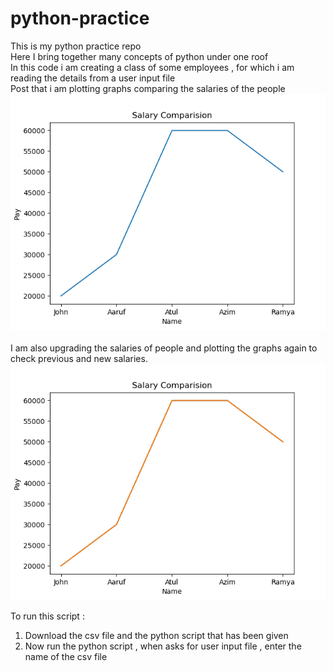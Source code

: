 # python-practice
This is my python practice repo<br/>
Here I bring together many concepts of python under one roof<br/>
In this code i am creating a class of some employees , for which i am reading the details from a user input file<br/>
Post that i am plotting graphs comparing the salaries of the people<br/>
![alt text](https://github.com/Saksham1997/python-practice/blob/master/box1.png?raw=true)<br/><br/>
I am also upgrading the salaries of people and plotting the graphs again to check previous and new salaries.<br/>
![alt text](https://github.com/Saksham1997/python-practice/blob/master/box2.png?raw=true)<br/>

To run this script :
1. Download the csv file and the python script that has been given
2. Now run the python script , when asks for user input file , enter the name of the csv file
